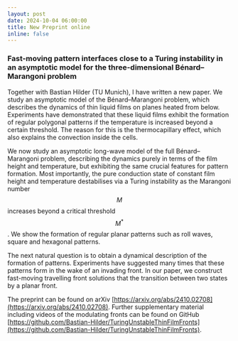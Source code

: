 ```yaml
---
layout: post
date: 2024-10-04 06:00:00
title: New Preprint online
inline: false
---
```


### Fast-moving pattern interfaces close to a Turing instability in an asymptotic model for the three-dimensional Bénard–Marangoni problem

Together with Bastian Hilder (TU Munich), I have written a new paper. We study an asymptotic model of the Bénard–Marangoni problem, which describes the dynamics of thin liquid films on planes heated from below. Experiments have demonstrated that these liquid films exhibit the formation of regular polygonal patterns if the temperature is increased beyond a certain threshold. The reason for this is the thermocapillary effect, which also explains the convection inside the cells.

We now study an asymptotic long-wave model of the full Bénard–Marangoni problem, describing the dynamics purely in terms of the film height and temperature, but exhibiting the same crucial features for pattern formation. Most importantly, the pure conduction state of constant film height and temperature destabilises via a Turing instability as the Marangoni number $$M$$ increases beyond a critical threshold $$M^*$$. We show the formation of regular planar patterns such as roll waves, square and hexagonal patterns.

The next natural question is to obtain a dynamical description of the formation of patterns. Experiments have suggested many times that these patterns form in the wake of an invading front. In our paper, we construct fast-moving travelling front solutions that  the transition between two states by a planar front.

The preprint can be found on arXiv [https://arxiv.org/abs/2410.02708](https://arxiv.org/abs/2410.02708). Further supplementary material including videos of the modulating fronts can be found on GitHub [https://github.com/Bastian-Hilder/TuringUnstableThinFilmFronts](https://github.com/Bastian-Hilder/TuringUnstableThinFilmFronts).